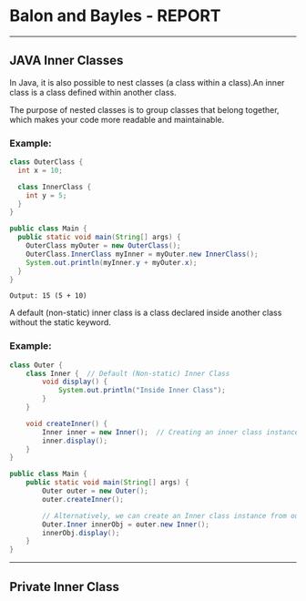 # Balon and Bayles - REPORT

---

## JAVA Inner Classes

In Java, it is also possible to nest classes (a class within a class).An inner class is a class defined within another class. 

The purpose of nested classes is to group classes that belong together, which makes your code more readable and maintainable.

### Example:

```java
class OuterClass {
  int x = 10;

  class InnerClass {
    int y = 5;
  }
}

public class Main {
  public static void main(String[] args) {
    OuterClass myOuter = new OuterClass();
    OuterClass.InnerClass myInner = myOuter.new InnerClass();
    System.out.println(myInner.y + myOuter.x);
  }
}
```
```code
Output: 15 (5 + 10)
```

A default (non-static) inner class is a class declared inside another class without the static keyword.

### Example:
```java
class Outer {
    class Inner {  // Default (Non-static) Inner Class
        void display() {
            System.out.println("Inside Inner Class");
        }
    }

    void createInner() {
        Inner inner = new Inner();  // Creating an inner class instance
        inner.display();
    }
}

public class Main {
    public static void main(String[] args) {
        Outer outer = new Outer();
        outer.createInner();

        // Alternatively, we can create an Inner class instance from outside:
        Outer.Inner innerObj = outer.new Inner();
        innerObj.display();
    }
}
```
---

## Private Inner Class
